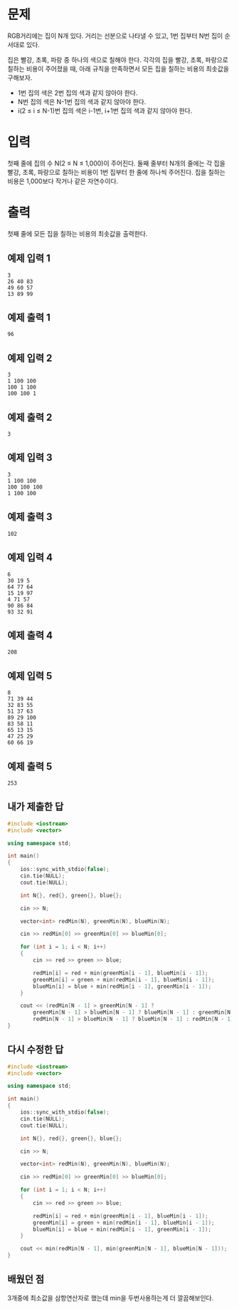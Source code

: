 문제
=============
RGB거리에는 집이 N개 있다. 거리는 선분으로 나타낼 수 있고, 1번 집부터 N번 집이 순서대로 있다.

집은 빨강, 초록, 파랑 중 하나의 색으로 칠해야 한다. 각각의 집을 빨강, 초록, 파랑으로 칠하는 비용이 주어졌을 때, 아래 규칙을 만족하면서 모든 집을 칠하는 비용의 최솟값을 구해보자.

- 1번 집의 색은 2번 집의 색과 같지 않아야 한다.
- N번 집의 색은 N-1번 집의 색과 같지 않아야 한다.
- i(2 ≤ i ≤ N-1)번 집의 색은 i-1번, i+1번 집의 색과 같지 않아야 한다.

입력
===========
첫째 줄에 집의 수 N(2 ≤ N ≤ 1,000)이 주어진다. 둘째 줄부터 N개의 줄에는 각 집을 빨강, 초록, 파랑으로 칠하는 비용이 1번 집부터 한 줄에 하나씩 주어진다. 집을 칠하는 비용은 1,000보다 작거나 같은 자연수이다.

출력
============
첫째 줄에 모든 집을 칠하는 비용의 최솟값을 출력한다.

예제 입력 1 
----------
```
3
26 40 83
49 60 57
13 89 99
```
예제 출력 1 
----------
```
96
```
예제 입력 2 
--------
```
3
1 100 100
100 1 100
100 100 1
```
예제 출력 2 
-------
```
3
```
예제 입력 3 
---------
```
3
1 100 100
100 100 100
1 100 100
```
예제 출력 3 
---------
```
102
```
예제 입력 4 
-----------
```
6
30 19 5
64 77 64
15 19 97
4 71 57
90 86 84
93 32 91
```
예제 출력 4 
---------
```
208
```
예제 입력 5 
--------
```
8
71 39 44
32 83 55
51 37 63
89 29 100
83 58 11
65 13 15
47 25 29
60 66 19
```
예제 출력 5 
-----------
```
253
```

내가 제출한 답
--------------
```cpp
#include <iostream>
#include <vector>

using namespace std;

int main()
{
    ios::sync_with_stdio(false);
    cin.tie(NULL);
    cout.tie(NULL);

    int N{}, red{}, green{}, blue{};

    cin >> N;

    vector<int> redMin(N), greenMin(N), blueMin(N);

    cin >> redMin[0] >> greenMin[0] >> blueMin[0];

    for (int i = 1; i < N; i++)
    {
        cin >> red >> green >> blue;

        redMin[i] = red + min(greenMin[i - 1], blueMin[i - 1]);
        greenMin[i] = green + min(redMin[i - 1], blueMin[i - 1]);
        blueMin[i] = blue + min(redMin[i - 1], greenMin[i - 1]);
    }

    cout << (redMin[N - 1] > greenMin[N - 1] ?
        greenMin[N - 1] > blueMin[N - 1] ? blueMin[N - 1] : greenMin[N - 1] :
        redMin[N - 1] > blueMin[N - 1] ? blueMin[N - 1] : redMin[N - 1]);
}
```

다시 수정한 답
-----------
```cpp
#include <iostream>
#include <vector>

using namespace std;

int main()
{
    ios::sync_with_stdio(false);
    cin.tie(NULL);
    cout.tie(NULL);

    int N{}, red{}, green{}, blue{};

    cin >> N;

    vector<int> redMin(N), greenMin(N), blueMin(N);

    cin >> redMin[0] >> greenMin[0] >> blueMin[0];

    for (int i = 1; i < N; i++)
    {
        cin >> red >> green >> blue;

        redMin[i] = red + min(greenMin[i - 1], blueMin[i - 1]);
        greenMin[i] = green + min(redMin[i - 1], blueMin[i - 1]);
        blueMin[i] = blue + min(redMin[i - 1], greenMin[i - 1]);
    }

    cout << min(redMin[N - 1], min(greenMin[N - 1], blueMin[N - 1]));
}
```

배웠던 점
--------------

3개중에 최소값을 삼항연산자로 했는데 min을 두번사용하는게 더 깔끔해보인다.
